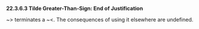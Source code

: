 **22.3.6.3 Tilde Greater-Than-Sign: End of Justification** 

~\> terminates a ~\<. The consequences of using it elsewhere are undefined. 

